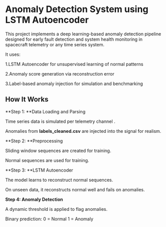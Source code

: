 # Anomaly Detection System using LSTM Autoencoder

This project implements a deep learning-based anomaly detection pipeline designed for early fault detection and system health monitoring in spacecraft telemetry or any time series system.

It uses:

1.LSTM Autoencoder for unsupervised learning of normal patterns

2.Anomaly score generation via reconstruction error

3.Label-based anomaly injection for simulation and benchmarking

##  How It Works

**Step 1: **Data Loading and Parsing

Time series data is simulated per telemetry channel .

Anomalies from **labels_cleaned.csv** are injected into the signal for realism.

**Step 2: **Preprocessing

Sliding window sequences are created for training.

Normal sequences are used for training.

**Step 3: **LSTM Autoencoder

The model learns to reconstruct normal sequences.

On unseen data, it reconstructs normal well and fails on anomalies.

**Step 4: Anomaly Detection**

A dynamic threshold is applied to flag anomalies.

Binary prediction:
0 = Normal
1 = Anomaly

